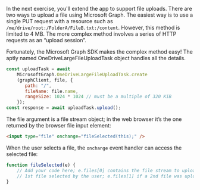 In the next exercise, you'll extend the app to support file uploads. There are two ways to upload a file using Microsoft Graph. The easiest way is to use a single PUT request with a resource such as `/me/drive/root:/FolderA/FileB.txt:/content`. However, this method is limited to 4 MB. The more complex method involves a series of HTTP requests as an “upload session”.

Fortunately, the Microsoft Graph SDK makes the complex method easy! The aptly named OneDriveLargeFileUploadTask object handles all the details.

```javascript
const uploadTask = await
    MicrosoftGraph.OneDriveLargeFileUploadTask.create
    (graphClient, file, {
       path: "/",
       fileName: file.name,
       rangeSize: 1024 * 1024 // must be a multiple of 320 KiB
    });
const response = await uploadTask.upload();
```

The file argument is a file stream object; in the web browser it’s the one returned by the browser file input element:

```html
<input type="file" onchange="fileSelected(this);" />
```

When the user selects a file, the `onchange` event handler can access the selected file:

```javascript
function fileSelected(e) {
    // Add your code here; e.files[0] contains the file stream to upload the 
    // 1st file selected by the user; e.files[1] if a 2nd file was uploaded etc.
}
```